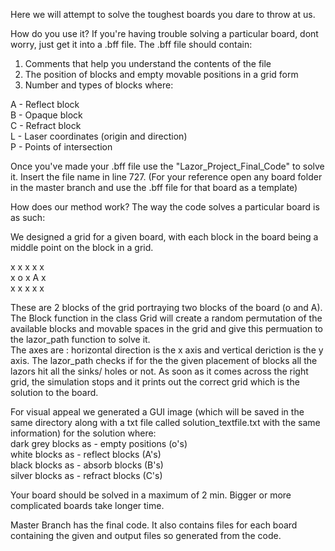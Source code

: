 Here we will attempt to solve the toughest boards you dare to throw at us.

How do you use it?
If you're having trouble solving a particular board, dont worry, just get it into a .bff file. The .bff file should contain:

1. Comments that help you understand the contents of the file
2. The position of blocks and empty movable positions in a grid form
3. Number and types of blocks where:

A - Reflect block <br />
B - Opaque block  <br />
C - Refract block <br />
L - Laser coordinates (origin and direction) <br />
P - Points of intersection <br />

Once you've made your .bff file use the "Lazor_Project_Final_Code" to solve it. Insert the file name in line 727. (For your reference open any board folder in the master branch and use the .bff file for that board as a template)

How does our method work?
The way the code solves a particular board is as such:

We designed a grid for a given board, with each block in the board being a middle point on the block in a grid.

x x x x x <br />
x o x A x <br />
x x x x x <br />

These are 2 blocks of the grid portraying two blocks of the board (o and A). <br />
The Block function in the class Grid will create a random permutation of the available blocks and movable spaces in the grid and give this permuation to the lazor_path function to solve it. <br />
The axes are : horizontal direction is the x axis and vertical deriction is the y axis.
The lazor_path checks if for the the given placement of blocks all the lazors hit all the sinks/ holes or not. As soon as it comes across the right grid, the simulation stops and it prints out the correct grid which is the solution to the board.

For visual appeal we generated a GUI image (which will be saved in the same directory along with a txt file called solution_textfile.txt with the same information) for the solution where: <br />
dark grey blocks as - empty positions (o's) <br />
white blocks as - reflect blocks (A's) <br />
black blocks as - absorb blocks (B's) <br />
silver blocks as - refract blocks (C's) <br />

Your board should be solved in a maximum of 2 min. Bigger or more complicated boards take longer time. <br />



Master Branch has the final code. It also contains files for each board containing the given and output files so generated from the code. 



